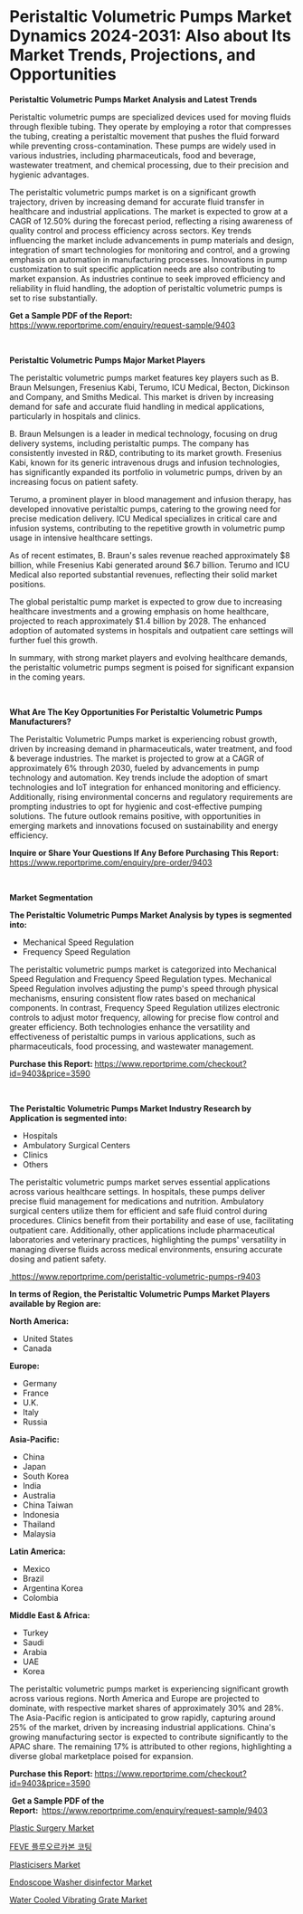 <p><h1>Peristaltic Volumetric Pumps Market Dynamics 2024-2031: Also about Its Market Trends, Projections, and Opportunities</h1></p><p><strong>Peristaltic Volumetric Pumps Market Analysis and Latest Trends</strong></p>
<p><p>Peristaltic volumetric pumps are specialized devices used for moving fluids through flexible tubing. They operate by employing a rotor that compresses the tubing, creating a peristaltic movement that pushes the fluid forward while preventing cross-contamination. These pumps are widely used in various industries, including pharmaceuticals, food and beverage, wastewater treatment, and chemical processing, due to their precision and hygienic advantages.</p><p>The peristaltic volumetric pumps market is on a significant growth trajectory, driven by increasing demand for accurate fluid transfer in healthcare and industrial applications. The market is expected to grow at a CAGR of 12.50% during the forecast period, reflecting a rising awareness of quality control and process efficiency across sectors. Key trends influencing the market include advancements in pump materials and design, integration of smart technologies for monitoring and control, and a growing emphasis on automation in manufacturing processes. Innovations in pump customization to suit specific application needs are also contributing to market expansion. As industries continue to seek improved efficiency and reliability in fluid handling, the adoption of peristaltic volumetric pumps is set to rise substantially.</p></p>
<p><strong>Get a Sample PDF of the Report:&nbsp;</strong> <a href="https://www.reportprime.com/enquiry/request-sample/9403">https://www.reportprime.com/enquiry/request-sample/9403</a></p>
<p>&nbsp;</p>
<p><strong>Peristaltic Volumetric Pumps Major Market Players</strong></p>
<p><p>The peristaltic volumetric pumps market features key players such as B. Braun Melsungen, Fresenius Kabi, Terumo, ICU Medical, Becton, Dickinson and Company, and Smiths Medical. This market is driven by increasing demand for safe and accurate fluid handling in medical applications, particularly in hospitals and clinics.</p><p>B. Braun Melsungen is a leader in medical technology, focusing on drug delivery systems, including peristaltic pumps. The company has consistently invested in R&D, contributing to its market growth. Fresenius Kabi, known for its generic intravenous drugs and infusion technologies, has significantly expanded its portfolio in volumetric pumps, driven by an increasing focus on patient safety.</p><p>Terumo, a prominent player in blood management and infusion therapy, has developed innovative peristaltic pumps, catering to the growing need for precise medication delivery. ICU Medical specializes in critical care and infusion systems, contributing to the repetitive growth in volumetric pump usage in intensive healthcare settings.</p><p>As of recent estimates, B. Braun's sales revenue reached approximately $8 billion, while Fresenius Kabi generated around $6.7 billion. Terumo and ICU Medical also reported substantial revenues, reflecting their solid market positions.</p><p>The global peristaltic pump market is expected to grow due to increasing healthcare investments and a growing emphasis on home healthcare, projected to reach approximately $1.4 billion by 2028. The enhanced adoption of automated systems in hospitals and outpatient care settings will further fuel this growth. </p><p>In summary, with strong market players and evolving healthcare demands, the peristaltic volumetric pumps segment is poised for significant expansion in the coming years.</p></p>
<p>&nbsp;</p>
<p><strong>What Are The Key Opportunities For Peristaltic Volumetric Pumps Manufacturers?</strong></p>
<p><p>The Peristaltic Volumetric Pumps market is experiencing robust growth, driven by increasing demand in pharmaceuticals, water treatment, and food & beverage industries. The market is projected to grow at a CAGR of approximately 6% through 2030, fueled by advancements in pump technology and automation. Key trends include the adoption of smart technologies and IoT integration for enhanced monitoring and efficiency. Additionally, rising environmental concerns and regulatory requirements are prompting industries to opt for hygienic and cost-effective pumping solutions. The future outlook remains positive, with opportunities in emerging markets and innovations focused on sustainability and energy efficiency.</p></p>
<p><strong>Inquire or Share Your Questions If Any Before Purchasing This Report:</strong> <a href="https://www.reportprime.com/enquiry/pre-order/9403">https://www.reportprime.com/enquiry/pre-order/9403</a></p>
<p>&nbsp;</p>
<p><strong>Market Segmentation</strong></p>
<p><strong>The Peristaltic Volumetric Pumps Market Analysis by types is segmented into:</strong></p>
<p><ul><li>Mechanical Speed Regulation</li><li>Frequency Speed Regulation</li></ul></p>
<p><p>The peristaltic volumetric pumps market is categorized into Mechanical Speed Regulation and Frequency Speed Regulation types. Mechanical Speed Regulation involves adjusting the pump's speed through physical mechanisms, ensuring consistent flow rates based on mechanical components. In contrast, Frequency Speed Regulation utilizes electronic controls to adjust motor frequency, allowing for precise flow control and greater efficiency. Both technologies enhance the versatility and effectiveness of peristaltic pumps in various applications, such as pharmaceuticals, food processing, and wastewater management.</p></p>
<p><strong>Purchase this Report:&nbsp;</strong><a href="https://www.reportprime.com/checkout?id=9403&price=3590">https://www.reportprime.com/checkout?id=9403&price=3590</a></p>
<p>&nbsp;</p>
<p><strong>The Peristaltic Volumetric Pumps Market Industry Research by Application is segmented into:</strong></p>
<p><ul><li>Hospitals</li><li>Ambulatory Surgical Centers</li><li>Clinics</li><li>Others</li></ul></p>
<p><p>The peristaltic volumetric pumps market serves essential applications across various healthcare settings. In hospitals, these pumps deliver precise fluid management for medications and nutrition. Ambulatory surgical centers utilize them for efficient and safe fluid control during procedures. Clinics benefit from their portability and ease of use, facilitating outpatient care. Additionally, other applications include pharmaceutical laboratories and veterinary practices, highlighting the pumps' versatility in managing diverse fluids across medical environments, ensuring accurate dosing and patient safety.</p></p>
<p><a href="https://www.reportprime.com/peristaltic-volumetric-pumps-r9403">&nbsp;https://www.reportprime.com/peristaltic-volumetric-pumps-r9403</a></p>
<p><strong>In terms of Region, the Peristaltic Volumetric Pumps Market Players available by Region are:</strong></p>
<p>
    <p> <strong> North America: </strong>
        <ul>
            <li>United States</li>
            <li>Canada</li>
        </ul>
        </p> 
    <p> <strong> Europe: </strong>
        <ul>
            <li>Germany</li>
            <li>France</li>
            <li>U.K.</li>
            <li>Italy</li>
            <li>Russia</li>
        </ul>
        </p> 
    <p> <strong> Asia-Pacific: </strong>
        <ul>
            <li>China</li>
            <li>Japan</li>
            <li>South Korea</li>
            <li>India</li>
            <li>Australia</li>
            <li>China Taiwan</li>
            <li>Indonesia</li>
            <li>Thailand</li>
            <li>Malaysia</li>
        </ul>
        </p> 
    <p> <strong> Latin America: </strong>
        <ul>
            <li>Mexico</li>
            <li>Brazil</li>
            <li>Argentina Korea</li>
            <li>Colombia</li>
        </ul>
        </p> 
    <p> <strong> Middle East & Africa: </strong>
        <ul>
            <li>Turkey</li>
            <li>Saudi</li>
            <li>Arabia</li>
            <li>UAE</li>
            <li>Korea</li>
        </ul>
    </p>
    </p>
<p><p>The peristaltic volumetric pumps market is experiencing significant growth across various regions. North America and Europe are projected to dominate, with respective market shares of approximately 30% and 28%. The Asia-Pacific region is anticipated to grow rapidly, capturing around 25% of the market, driven by increasing industrial applications. China's growing manufacturing sector is expected to contribute significantly to the APAC share. The remaining 17% is attributed to other regions, highlighting a diverse global marketplace poised for expansion.</p></p>
<p><strong>Purchase this Report: </strong><a href="https://www.reportprime.com/checkout?id=9403&price=3590">https://www.reportprime.com/checkout?id=9403&price=3590</a></p>
<p>&nbsp;<strong>Get a Sample PDF of the Report:&nbsp;&nbsp;</strong><a href="https://www.reportprime.com/enquiry/request-sample/9403">https://www.reportprime.com/enquiry/request-sample/9403</a></p>
<p><strong></strong></p>
<p><p><a href="https://www.linkedin.com/pulse/role-plastic-surgery-market-applications-hospitalsclinicsothers-amqlc?trackingId=CGt1RtLYQKuf2OGJiN1xDQ%3D%3D">Plastic Surgery Market</a></p><p><a href="https://medium.com/@kelvinfeenrey98677/%EC%84%B8%EA%B3%84-feve-fluorocarbon-coatings-market-%EC%9D%80-2024%EC%97%90%EC%84%9C-2031%EB%A1%9C-%EC%97%B0%ED%8F%89%EA%B7%A0-%EC%A6%9D%EA%B0%80%EC%9C%A8%EC%9D%84-%EB%B3%B4%EC%9D%BC-%EA%B2%83%EC%9C%BC%EB%A1%9C-%EC%98%88%EC%83%81%EB%90%A9%EB%8B%88%EB%8B%A4-c75068c7c12a">FEVE 플루오르카본 코팅</a></p><p><a href="https://www.linkedin.com/pulse/why-should-you-invest-plasticisers-market-trends-leading-7dije?trackingId=AV8xjrKESVqVM9oLBqDGeg%3D%3D">Plasticisers Market</a></p><p><a href="https://github.com/WayneGriffin411/Market-Research-Report-List-1/blob/main/endoscope-washer-disinfector-market.md">Endoscope Washer disinfector Market</a></p><p><a href="https://issuu.com/reportprime-2/docs/water-cooled-vibrating-grate-market_f47701cc193d7e">Water Cooled Vibrating Grate Market</a></p></p>